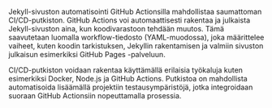 Jekyll-sivuston automatisointi GitHub Actionsilla mahdollistaa saumattoman CI/CD-putkiston. GitHub Actions voi automaattisesti rakentaa ja julkaista Jekyll-sivuston aina, kun koodivarastoon tehdään muutos.
Tämä saavutetaan luomalla workflow-tiedosto (YAML-muodossa), joka määrittelee vaiheet, kuten koodin tarkistuksen, Jekyllin rakentamisen ja valmiin sivuston julkaisun esimerkiksi GitHub Pages -palveluun.

CI/CD-putkiston voidaan rakentaa käyttämällä erilaisia työkaluja kuten esimerkiksi Docker, Node.js ja GitHub Actions. Putkistoa on mahdollista automatisoida  lisäämällä projektiin testausympäristöjä, jotka integroidaan suoraan GitHub Actionsiin nopeuttamalla prosessia.
